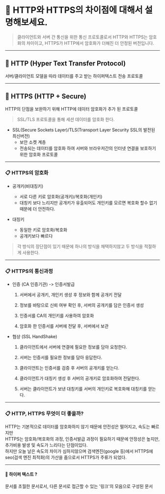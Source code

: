 # 🎯 HTTP와 HTTPS의 차이점에 대해서 설명해보세요.

> 클라이언트와 서버 간 통신을 위한 통신 프로토콜로서 HTTP와 HTTPS는 암호화의 차이이고, HTTPS가 HTTP에서 암호화가 더해진 더 안정된 버전입니다.

---

## 📝 HTTP (Hyper Text Transfer Protocol)

서버/클라이언트 모델을 따라 데이터를 주고 받는 하이퍼텍스트 전송 프로토콜

---

## 📝 HTTPS (HTTP + Secure)

HTTP의 단점을 보완하기 위해 HTTP에 데이터 암호화가 추가 된 프로토콜

> SSL/TLS 프로토콜을 통해 세션 데이터를 암호화 한다.

- SSL(Secure Sockets Layer)/TLS(Transport Layer Security SSL의 발전된 최신버전)
  - 보안 소켓 계층
  - 전송되는 데이터를 암호화 하여 서버와 브라우저간의 인터넷 연결을 보호하기 위한 암호화 프로토콜

---

### 📋 HTTPS의 암호화

- 공개키(비대칭키)

  - 서로 다른 키로 암호화(공개키)/복호화(개인키)
  - 대칭키 보다 느리지만 공개키가 유출되어도 개인키를 모르면 복호화 할수 없기 때문에 더 안전하다.

- 대칭키
  - 동일한 키로 암호화/복호화
  - 공개키보다 빠르다

> 각 방식의 장단점이 있기 때문에 하나의 방식을 채택하지않고 두 방식을 적절하게 사용한다.

---

### 📋 HTTPS의 통신과정

- 인증 (CA 인증기관) -> 인증서발급

  1. 서버에서 공개키, 개인키 생성 후 정보와 함께 공개키 전달

  2. 정보를 바탕으로 신뢰 여부 확인 후, 서버의 공개키를 담은 인증서 생성

  3. 인증서를 CA의 개인키를 사용하여 암호화

  4. 암호화 한 인증서를 서버에 전달 후, 서버에서 보관

- 협상 (SSL HandShake)

  1. 클라이언트에서 서버에 연결에 필요한 정보를 담아 요청한다.

  2. 서버는 인증서를 필요한 정보를 담아 응답한다.

  3. 클라이언트는 인증서를 검증 후 서버의 공개키를 얻는다.

  4. 클라이언트가 대칭키 생성 후 서버의 공개키로 암호화하여 전달한다.

  5. 서버는 클라이언트가 보낸 대칭키를 서버의 개인키로 복호화해 대칭키를 얻는다.

---

### 📋 HTTP, HTTPS 무엇이 더 좋을까?

HTTP는 기본적으로 데이터를 암호화하지 않기 때문에 안전성은 떨어지고, 속도는 빠르지만 <br>
HTTPS는 암호화/복호화의 과정, 인증서발급 과정이 필요하기 때문에 안정성은 높지만, 추가비용 발생 및 속도가 느리다는 단점이있다.<br>
하지만 오늘 날은 속도의 차이가 심하지않으며 검색엔진(google 등)에서 HTTPS에 seo(검색 엔진 최적화)의 가산을 줌으로서 HTTPS가 주류가 되었다.

---

#### 📎 하이퍼 텍스트 ?

문서를 초월한 문서로서, 다른 문서로 접근할 수 있는 '링크'의 모음으로 구성된 문서
